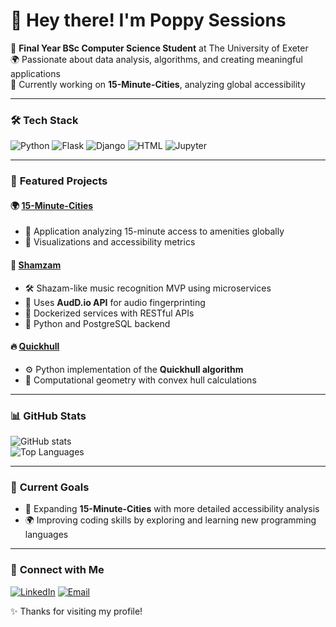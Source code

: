 # 👋 Hey there! I'm Poppy Sessions
🚀 **Final Year BSc Computer Science Student** at The University of Exeter  
🌍 Passionate about data analysis, algorithms, and creating meaningful applications  
📌 Currently working on **15-Minute-Cities**, analyzing global accessibility

---

### 🛠️ **Tech Stack**
![Python](https://img.shields.io/badge/Python-3776AB?style=for-the-badge&logo=python&logoColor=white)
![Flask](https://img.shields.io/badge/Flask-000000?style=for-the-badge&logo=flask&logoColor=white)
![Django](https://img.shields.io/badge/Django-092E20?style=for-the-badge&logo=django&logoColor=white)
![HTML](https://img.shields.io/badge/HTML-E34F26?style=for-the-badge&logo=html5&logoColor=white)
![Jupyter](https://img.shields.io/badge/Jupyter-F37626?style=for-the-badge&logo=jupyter&logoColor=white)

---

### 🚀 **Featured Projects**
#### 🌍 [15-Minute-Cities](https://github.com/poppyts25/15-Minute-Cities)
- 🌆 Application analyzing 15-minute access to amenities globally
- 🔹 Visualizations and accessibility metrics

#### 🎵 [Shamzam](https://github.com/poppyts25/Shamzam)
- 🛠️ Shazam-like music recognition MVP using microservices
- 🔹 Uses **AudD.io API** for audio fingerprinting
- 🔹 Dockerized services with RESTful APIs
- 🔹 Python and PostgreSQL backend

#### 🔥 [Quickhull](https://github.com/poppyts25/Quickhull)
- ⚙️ Python implementation of the **Quickhull algorithm**
- 🔹 Computational geometry with convex hull calculations

---

### 📊 **GitHub Stats**
![GitHub stats](https://github-readme-stats.vercel.app/api?username=poppyts25&show_icons=true&theme=radical)  
![Top Languages](https://github-readme-stats.vercel.app/api/top-langs/?username=poppyts25&layout=compact&theme=radical)

---

### 🚀 **Current Goals**
- 🎯 Expanding **15-Minute-Cities** with more detailed accessibility analysis
- 🌍 Improving coding skills by exploring and learning new programming languages

---

### 🌟 **Connect with Me**
[![LinkedIn](https://img.shields.io/badge/LinkedIn-0A66C2?style=for-the-badge&logo=linkedin&logoColor=white)](https://www.linkedin.com/in/ps626)
[![Email](https://img.shields.io/badge/Gmail-D14836?style=for-the-badge&logo=gmail&logoColor=white)](mailto:poppysessions@gmail.com)

✨ Thanks for visiting my profile!
  

